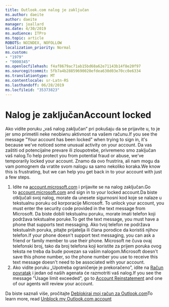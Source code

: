```yaml
---
title: Outlook.com nalog je zaključan
ms.author: daeite
author: daeite
manager: joallard
ms.date: 4/30/2019
ms.audience: ITPro
ms.topic: article
ROBOTS: NOINDEX, NOFOLLOW
localization_priority: Normal
ms.custom:
- "1979"
- "9000345"
ms.openlocfilehash: f4af8679ac71ab15bd68a62e71143b14f8e20f97
ms.sourcegitcommit: 5fb7a4b28859690020efdea630d03e70cc0e6334
ms.translationtype: MT
ms.contentlocale: sr-Latn-RS
ms.lasthandoff: 06/28/2019
ms.locfileid: "35373823"
---
```

# <a name="account-locked"></a><span data-ttu-id="9dddd-102">Nalog je zaključan</span><span class="sxs-lookup"><span data-stu-id="9dddd-102">Account locked</span></span>

<span data-ttu-id="9dddd-103">Ako vidite poruku „vaš nalog zaključan” pri pokušaju da se prijavite u, to je jer smo primetili neke neobiиnu aktivnost na vašem računu.</span><span class="sxs-lookup"><span data-stu-id="9dddd-103">If you see the message "Your account has been locked" when trying to sign in, it's because we've noticed some unusual activity on your account.</span></span> <span data-ttu-id="9dddd-104">Da vas zaštiti od potencijalne prevare ili zloupotrebe, privremeno smo zaključan vaš nalog.</span><span class="sxs-lookup"><span data-stu-id="9dddd-104">To help protect you from potential fraud or abuse, we've temporarily locked your account.</span></span> <span data-ttu-id="9dddd-105">Znamo da ovo frustrira, ali nam mogu da vam pomognem da vratite svom nalogu sa samo nekoliko koraka.</span><span class="sxs-lookup"><span data-stu-id="9dddd-105">We know this is frustrating, but we can help you get back in to your account with just a few steps.</span></span>

1. <span data-ttu-id="9dddd-106">Idite na [account.microsoft.com](https://go.microsoft.com/fwlink/?linkid=2090484) i prijavite se na nalog zaključan.</span><span class="sxs-lookup"><span data-stu-id="9dddd-106">Go to [account.microsoft.com](https://go.microsoft.com/fwlink/?linkid=2090484) and sign in to your locked account.</span></span><span data-ttu-id="9dddd-107">Da biste otključali svoj nalog, morate da unesete sigurnosni kod koje se nalaze u tekstualnu poruku od korporacije Microsoft.</span><span class="sxs-lookup"><span data-stu-id="9dddd-107"> To unlock your account, you must enter the security code provided in the text message from Microsoft.</span></span> <span data-ttu-id="9dddd-108">Da biste dobili tekstualnu poruku, morate imati telefon koji podržava tekstualne poruke.</span><span class="sxs-lookup"><span data-stu-id="9dddd-108">To get the text message, you must have a phone that supports text messaging.</span></span> <span data-ttu-id="9dddd-109">Ako tvoj telefon ne podržava tekstualnih poruka, pitajte prijatelja ili člana porodice da koristiš njihov telefon.</span><span class="sxs-lookup"><span data-stu-id="9dddd-109">If your phone doesn't support text messaging, you can ask a friend or family member to use their phone.</span></span> <span data-ttu-id="9dddd-110">Microsoft ne čuva ovaj telefonski broj, tako da broj telefona koji koristite za prijem poruka ovog teksta ne treba da bude povezan sa vašim nalogom.</span><span class="sxs-lookup"><span data-stu-id="9dddd-110">Microsoft doesn't save this phone number, so the phone number you use to receive this text message doesn't need to be associated with your account.</span></span>
2. <span data-ttu-id="9dddd-111">Ako vidite poruku „Upotreba ograničenje je prekoračeno”, idite na [Račun povratak](https://go.microsoft.com/fwlink/?linkid=2090483) i jedan od naših agenata će razmotriti vaš nalog.</span><span class="sxs-lookup"><span data-stu-id="9dddd-111">If you see the message "Usage limit exceeded", go to [Account Reinstatement](https://go.microsoft.com/fwlink/?linkid=2090483) and one of our agents will review your account.</span></span>

<span data-ttu-id="9dddd-112">Da biste saznali više, pročitajte [Deblokiraj moj račun za Outlook.com](https://support.office.com/article/f4ad2701-d166-4d8b-8a6a-9af2a1f8a4c4)</span><span class="sxs-lookup"><span data-stu-id="9dddd-112">To learn more, read [Unblock my Outlook.com account](https://support.office.com/article/f4ad2701-d166-4d8b-8a6a-9af2a1f8a4c4)</span></span> 